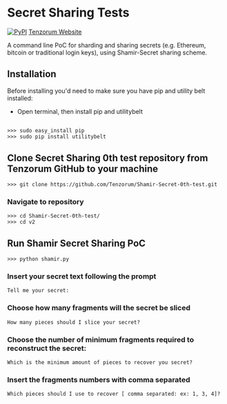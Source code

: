 Secret Sharing Tests
=============

[![PyPI](https://img.shields.io/pypi/l/secretsharing.svg)](https://github.com/Tenzorum/Shamir-Secret-0th-test/blob/master/LICENSE)
[Tenzorum Website](https://tenzorum.org/)

A command line PoC for sharding and sharing secrets (e.g. Ethereum, bitcoin or traditional login keys), using Shamir-Secret sharing scheme.

## Installation
Before installing you'd need to make sure you have pip and utility belt installed:
* Open terminal, then install pip and utilitybelt
##  
    >>> sudo easy_install pip
    >>> sudo pip install utilitybelt
##    

## Clone Secret Sharing 0th test repository from Tenzorum GitHub to your machine
    
    >>> git clone https://github.com/Tenzorum/Shamir-Secret-0th-test.git

### Navigate to repository

    >>> cd Shamir-Secret-0th-test/
    >>> cd v2 
## 
## Run Shamir Secret Sharing PoC
  
    >>> python shamir.py
    
 ### Insert your secret text following the prompt 
 
 `Tell me your secret:`
 ### Choose how many fragments will the secret be sliced 
 
 `How many pieces should I slice your secret?`
 
 ### Choose the number of minimum fragments required to reconstruct the secret:
 
 `Which is the minimum amount of pieces to recover you secret?`
 
 ### Insert the fragments numbers with comma separated
 
 `Which pieces should I use to recover [ comma separated: ex: 1, 3, 4]?`
 
 
